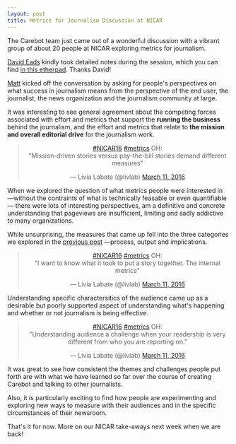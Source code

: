 ```yaml
---
layout: post
title: Metrics for Journalism Discussion at NICAR
---
```


The Carebot team just came out of a wonderful discussion with a vibrant group of about 20 people at NICAR exploring metrics for journalism.

<a href="http://twitter.com/eads">David Eads</a> kindly took detailed notes during the session, which you can find <a href="https://public.etherpad-mozilla.org/p/opennews-2016-NICAR-conversations-metrics">in this etherpad</a>. Thanks David!

<a href="http://twitter.com/matth">Matt</a> kicked off the conversation by asking for people's perspectives on what success in journalism means from the perspective of the end user, the journalist, the news organization and the journalism community at large.

It was interesting to see general agreement about the competing forces associated with effort and metrics that support the **running the business** behind the journalism, and the effort and metrics that relate to **the mission and overall editorial drive** for the journalism work.

<blockquote align="center" class="twitter-tweet" data-lang="en"><p lang="en" dir="ltr"><a href="https://twitter.com/hashtag/NICAR16?src=hash">#NICAR16</a> <a href="https://twitter.com/hashtag/metrics?src=hash">#metrics</a> OH:<br>&quot;Mission-driven stories versus pay-the-bill stories demand different measures&quot;</p>&mdash; Livia Labate (@livlab) <a href="https://twitter.com/livlab/status/708329772498038784">March 11, 2016</a></blockquote>
<script async src="//platform.twitter.com/widgets.js" charset="utf-8"></script>

When we explored the question of what metrics people were interested in —without the contraints of what is technically feasable or even quantifiable— there were lots of interesting perspectives, am a definitive and concrete understanding that pageviews are insufficient, limiting and sadly addictive to many organizations.

While unsurprising, the measures that came up fell into the three categories we explored in the <a href="https://thecarebot.github.io/What-are-we-measuring-when-we-measure-journalism/">previous post</a> —process, output and implications.

<blockquote align="center" class="twitter-tweet" data-lang="en"><p lang="en" dir="ltr"><a href="https://twitter.com/hashtag/NICAR16?src=hash">#NICAR16</a> <a href="https://twitter.com/hashtag/metrics?src=hash">#metrics</a> OH:<br>&quot;I want to know what it took to put a story together. The internal metrics&quot;</p>&mdash; Livia Labate (@livlab) <a href="https://twitter.com/livlab/status/708331217926512640">March 11, 2016</a></blockquote>
<script async src="//platform.twitter.com/widgets.js" charset="utf-8"></script>

Understanding specific charactersitics of the audience came up as a desirable but poorly supported aspect of understanding what's happening and whether or not journalism is being effective.

<blockquote align="center" class="twitter-tweet" data-lang="en"><p lang="en" dir="ltr"><a href="https://twitter.com/hashtag/NICAR16?src=hash">#NICAR16</a> <a href="https://twitter.com/hashtag/metrics?src=hash">#metrics</a> OH:<br>&quot;Understanding audience a challenge when your readership is very different from who you are reporting on.&quot;</p>&mdash; Livia Labate (@livlab) <a href="https://twitter.com/livlab/status/708332649803157504">March 11, 2016</a></blockquote>
<script async src="//platform.twitter.com/widgets.js" charset="utf-8"></script>

It was great to see how consistent the themes and challenges people put forth are with what we have learned so far over the course of creating Carebot and talking to other journalists. 

Also, it is particularly exciting to find how people are experimenting and exploring new ways to measure with their audiences and in the specific circumstances of their newsroom.

That's it for now. More on our NICAR take-aways next week when we are back!



